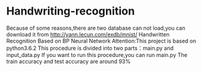 # Handwriting-recognition
Because of some reasons,there are two database can not load,you can download it from http://yann.lecun.com/exdb/mnist/
Handwritten Recognition Based on BP Neural Network
Attention:This project is based on python3.6.2
This procedure is divided into two parts：main.py and input_data.py
If you want to run this procedure,you can run main.py
The train accuracy and test accuracy are around 93%
